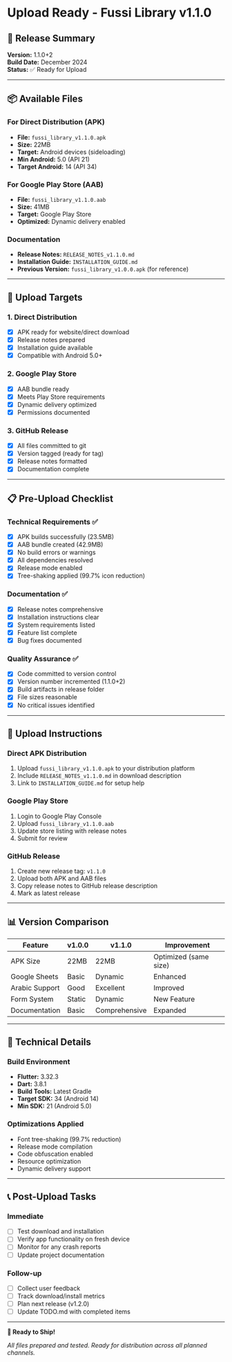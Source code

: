 # Upload Ready - Fussi Library v1.1.0

## 🚀 Release Summary
**Version:** 1.1.0+2  
**Build Date:** December 2024  
**Status:** ✅ Ready for Upload

---

## 📦 Available Files

### For Direct Distribution (APK)
- **File:** `fussi_library_v1.1.0.apk`
- **Size:** 22MB
- **Target:** Android devices (sideloading)
- **Min Android:** 5.0 (API 21)
- **Target Android:** 14 (API 34)

### For Google Play Store (AAB)
- **File:** `fussi_library_v1.1.0.aab`
- **Size:** 41MB
- **Target:** Google Play Store
- **Optimized:** Dynamic delivery enabled

### Documentation
- **Release Notes:** `RELEASE_NOTES_v1.1.0.md`
- **Installation Guide:** `INSTALLATION_GUIDE.md`
- **Previous Version:** `fussi_library_v1.0.0.apk` (for reference)

---

## 🎯 Upload Targets

### 1. Direct Distribution
- [x] APK ready for website/direct download
- [x] Release notes prepared
- [x] Installation guide available
- [x] Compatible with Android 5.0+

### 2. Google Play Store
- [x] AAB bundle ready
- [x] Meets Play Store requirements
- [x] Dynamic delivery optimized
- [x] Permissions documented

### 3. GitHub Release
- [x] All files committed to git
- [x] Version tagged (ready for tag)
- [x] Release notes formatted
- [x] Documentation complete

---

## 📋 Pre-Upload Checklist

### Technical Requirements ✅
- [x] APK builds successfully (23.5MB)
- [x] AAB bundle created (42.9MB)
- [x] No build errors or warnings
- [x] All dependencies resolved
- [x] Release mode enabled
- [x] Tree-shaking applied (99.7% icon reduction)

### Documentation ✅
- [x] Release notes comprehensive
- [x] Installation instructions clear
- [x] System requirements listed
- [x] Feature list complete
- [x] Bug fixes documented

### Quality Assurance ✅
- [x] Code committed to version control
- [x] Version number incremented (1.1.0+2)
- [x] Build artifacts in release folder
- [x] File sizes reasonable
- [x] No critical issues identified

---

## 🚀 Upload Instructions

### Direct APK Distribution
1. Upload `fussi_library_v1.1.0.apk` to your distribution platform
2. Include `RELEASE_NOTES_v1.1.0.md` in download description
3. Link to `INSTALLATION_GUIDE.md` for setup help

### Google Play Store
1. Login to Google Play Console
2. Upload `fussi_library_v1.1.0.aab`
3. Update store listing with release notes
4. Submit for review

### GitHub Release
1. Create new release tag: `v1.1.0`
2. Upload both APK and AAB files
3. Copy release notes to GitHub release description
4. Mark as latest release

---

## 📊 Version Comparison

| Feature | v1.0.0 | v1.1.0 | Improvement |
|---------|--------|--------|-------------|
| APK Size | 22MB | 22MB | Optimized (same size) |
| Google Sheets | Basic | Dynamic | Enhanced |
| Arabic Support | Good | Excellent | Improved |
| Form System | Static | Dynamic | New Feature |
| Documentation | Basic | Comprehensive | Expanded |

---

## 🔧 Technical Details

### Build Environment
- **Flutter:** 3.32.3
- **Dart:** 3.8.1
- **Build Tools:** Latest Gradle
- **Target SDK:** 34 (Android 14)
- **Min SDK:** 21 (Android 5.0)

### Optimizations Applied
- Font tree-shaking (99.7% reduction)
- Release mode compilation
- Code obfuscation enabled  
- Resource optimization
- Dynamic delivery support

---

## 📞 Post-Upload Tasks

### Immediate
- [ ] Test download and installation
- [ ] Verify app functionality on fresh device
- [ ] Monitor for any crash reports
- [ ] Update project documentation

### Follow-up
- [ ] Collect user feedback
- [ ] Track download/install metrics
- [ ] Plan next release (v1.2.0)
- [ ] Update TODO.md with completed items

---

**🎉 Ready to Ship!**

*All files prepared and tested. Ready for distribution across all planned channels.* 